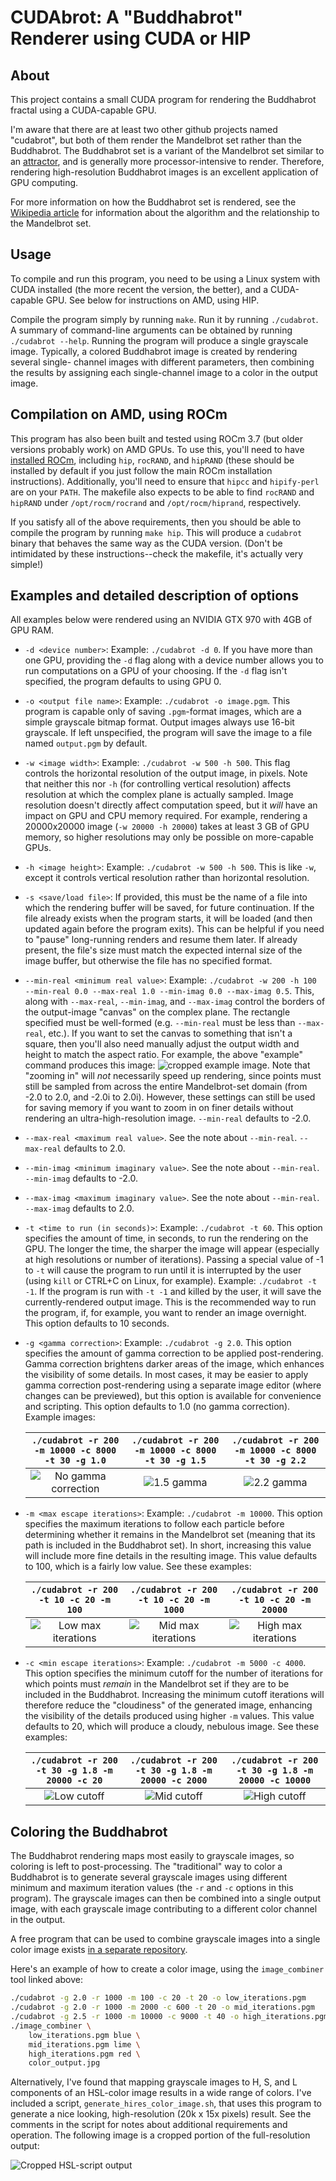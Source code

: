 CUDAbrot: A "Buddhabrot" Renderer using CUDA or HIP
===================================================

About
-----

This project contains a small CUDA program for rendering the Buddhabrot fractal
using a CUDA-capable GPU.

I'm aware that there are at least two other github projects named "cudabrot",
but both of them render the Mandelbrot set rather than the Buddhabrot. The
Buddhabrot set is a variant of the Mandelbrot set similar to an
[attractor](https://en.wikipedia.org/wiki/Attractor), and is generally more
processor-intensive to render. Therefore, rendering high-resolution Buddhabrot
images is an excellent application of GPU computing.

For more information on how the Buddhabrot set is rendered, see the
[Wikipedia article](https://en.wikipedia.org/wiki/Buddhabrot) for information
about the algorithm and the relationship to the Mandelbrot set.

Usage
-----

To compile and run this program, you need to be using a Linux system with CUDA
installed (the more recent the version, the better), and a CUDA-capable GPU.
See below for instructions on AMD, using HIP.

Compile the program simply by running `make`. Run it by running `./cudabrot`.
A summary of command-line arguments can be obtained by running
`./cudabrot --help`. Running the program will produce a single grayscale image.
Typically, a colored Buddhabrot image is created by rendering several single-
channel images with different parameters, then combining the results by
assigning each single-channel image to a color in the output image.

Compilation on AMD, using ROCm
------------------------------

This program has also been built and tested using ROCm 3.7 (but older versions
probably work) on AMD GPUs. To use this, you'll need to have
[installed ROCm](https://github.com/RadeonOpenCompute/ROCm), including `hip`,
`rocRAND`, and `hipRAND` (these should be installed by default if you just
follow the main ROCm installation instructions). Additionally, you'll need to
ensure that `hipcc` and `hipify-perl` are on your `PATH`. The makefile also
expects to be able to find `rocRAND` and `hipRAND` under `/opt/rocm/rocrand`
and `/opt/rocm/hiprand`, respectively.

If you satisfy all of the above requirements, then you should be able to
compile the program by running `make hip`. This will produce a `cudabrot`
binary that behaves the same way as the CUDA version. (Don't be intimidated by
these instructions--check the makefile, it's actually very simple!)


Examples and detailed description of options
--------------------------------------------

All examples below were rendered using an NVIDIA GTX 970 with 4GB of GPU RAM.

 - `-d <device number>`: Example: `./cudabrot -d 0`. If you have more than one
   GPU, providing the `-d` flag along with a device number allows you to run
   computations on a GPU of your choosing. If the `-d` flag isn't specified,
   the program defaults to using GPU 0.

 - `-o <output file name>`: Example: `./cudabrot -o image.pgm`. This program is
   capable only of saving `.pgm`-format images, which are a simple grayscale
   bitmap format. Output images always use 16-bit grayscale. If left
   unspecified, the program will save the image to a file named `output.pgm` by
   default.

 - `-w <image width>`: Example: `./cudabrot -w 500 -h 500`. This flag controls
   the horizontal resolution of the output image, in pixels. Note that neither
   this nor `-h` (for controlling vertical resolution) affects resolution at
   which the complex plane is actually sampled. Image resolution doesn't
   directly affect computation speed, but it *will* have an impact on GPU and
   CPU memory required. For example, rendering a 20000x20000 image
   (`-w 20000 -h 20000`) takes at least 3 GB of GPU memory, so higher
   resolutions may only be possible on more-capable GPUs.

 - `-h <image height>`: Example: `./cudabrot -w 500 -h 500`. This is like `-w`,
   except it controls vertical resolution rather than horizontal resolution.

 - `-s <save/load file>`: If provided, this must be the name of a file into
   which the rendering buffer will be saved, for future continuation. If the
   file already exists when the program starts, it will be loaded (and then
   updated again before the program exits). This can be helpful if you need to
   "pause" long-running renders and resume them later. If already present, the
   file's size must match the expected internal size of the image buffer, but
   otherwise the file has no specified format.

 - `--min-real <minimum real value>`: Example: `./cudabrot -w 200 -h 100 --min-real 0.0 --max-real 1.0 --min-imag 0.0 --max-imag 0.5`.
   This, along with `--max-real`, `--min-imag`, and `--max-imag` control the
   borders of the output-image "canvas" on the complex plane. The rectangle
   specified must be well-formed (e.g. `--min-real` must be less than
   `--max-real`, etc.). If you want to set the canvas to something that isn't a
   square, then you'll also need manually adjust the output width and height to
   match the aspect ratio. For example, the above "example" command produces
   this image: ![cropped example image](examples/cropped.png). Note that
   "zooming in" will *not* necessarily speed up rendering, since points must
   still be sampled from across the entire Mandelbrot-set domain (from -2.0 to
   2.0, and -2.0i to 2.0i).  However, these settings can still be used for
   saving memory if you want to zoom in on finer details without rendering an
   ultra-high-resolution image. `--min-real` defaults to -2.0.

 - `--max-real <maximum real value>`. See the note about `--min-real`.
   `--max-real` defaults to 2.0.

 - `--min-imag <minimum imaginary value>`. See the note about `--min-real`.
   `--min-imag` defaults to -2.0.

 - `--max-imag <maximum imaginary value>`. See the note about `--min-real`.
   `--max-imag` defaults to 2.0.

 - `-t <time to run (in seconds)>`: Example: `./cudabrot -t 60`. This option
   specifies the amount of time, in seconds, to run the rendering on the GPU.
   The longer the time, the sharper the image will appear (especially at high
   resolutions or number of iterations). Passing a special value of -1 to `-t`
   will cause the program to run until it is interrupted by the user (using
   `kill` or CTRL+C on Linux, for example). Example: `./cudabrot -t -1`. If the
   program is run with `-t -1` and killed by the user, it will save the
   currently-rendered output image. This is the recommended way to run the
   program, if, for example, you want to render an image overnight. This option
   defaults to 10 seconds.

 - `-g <gamma correction>`: Example: `./cudabrot -g 2.0`. This option specifies
   the amount of gamma correction to be applied post-rendering. Gamma
   correction brightens darker areas of the image, which enhances the
   visibility of some details. In most cases, it may be easier to apply gamma
   correction post-rendering using a separate image editor (where changes can
   be previewed), but this option is available for convenience and scripting.
   This option defaults to 1.0 (no gamma correction).
   Example images:

    | `./cudabrot -r 200 -m 10000 -c 8000 -t 30 -g 1.0` | `./cudabrot -r 200 -m 10000 -c 8000 -t 30 -g 1.5` | `./cudabrot -r 200 -m 10000 -c 8000 -t 30 -g 2.2` |
    | :---: | :---: | :---: |
    | ![No gamma correction](examples/gamma_1_0.png) | ![1.5 gamma](examples/gamma_1_5.png) | ![2.2 gamma](examples/gamma_2_2.png) |

 - `-m <max escape iterations>`: Example: `./cudabrot -m 10000`. This option
   specifies the maximum iterations to follow each particle before determining
   whether it remains in the Mandelbrot set (meaning that its path is included
   in the Buddhabrot set). In short, increasing this value will include more
   fine details in the resulting image. This value defaults to 100, which is a
   fairly low value. See these examples:

    | `./cudabrot -r 200 -t 10 -c 20 -m 100` | `./cudabrot -r 200 -t 10 -c 20 -m 1000` | `./cudabrot -r 200 -t 10 -c 20 -m 20000` |
    | :---: | :---: | :---: |
    | ![Low max iterations](examples/max_100.png) | ![Mid max iterations](examples/max_1000.png) | ![High max iterations](examples/max_20000.png) |

 - `-c <min escape iterations>`: Example: `./cudabrot -m 5000 -c 4000`. This
   option specifies the minimum cutoff for the number of iterations for which
   points must *remain* in the Mandelbrot set if they are to be included in
   the Buddhabrot. Increasing the minimum cutoff iterations will therefore
   reduce the "cloudiness" of the generated image, enhancing the visibility of
   the details produced using higher `-m` values. This value defaults to 20,
   which will produce a cloudy, nebulous image. See these examples:

    | `./cudabrot -r 200 -t 30 -g 1.8 -m 20000 -c 20` | `./cudabrot -r 200 -t 30 -g 1.8 -m 20000 -c 2000` | `./cudabrot -r 200 -t 30 -g 1.8 -m 20000 -c 10000` |
    | :---: | :---: | :---: |
    | ![Low cutoff](examples/cutoff_20.png) | ![Mid cutoff](examples/cutoff_2000.png) | ![High cutoff](examples/cutoff_10000.png) |


Coloring the Buddhabrot
-----------------------

The Buddhabrot rendering maps most easily to grayscale images, so coloring is
left to post-processing. The "traditional" way to color a Buddhabrot is to
generate several grayscale images using different minimum and maximum iteration
values (the `-r` and `-c` options in this program). The grayscale images can
then be combined into a single output image, with each grayscale image
contributing to a different color channel in the output.

A free program that can be used to combine grayscale images into a single color
image exists [in a separate repository](https://github.com/yalue/image_combiner).

Here's an example of how to create a color image, using the `image_combiner`
tool linked above:

```bash
./cudabrot -g 2.0 -r 1000 -m 100 -c 20 -t 20 -o low_iterations.pgm
./cudabrot -g 2.0 -r 1000 -m 2000 -c 600 -t 20 -o mid_iterations.pgm
./cudabrot -g 2.5 -r 1000 -m 10000 -c 9000 -t 40 -o high_iterations.pgm
./image_combiner \
    low_iterations.pgm blue \
    mid_iterations.pgm lime \
    high_iterations.pgm red \
    color_output.jpg
```

Alternatively, I've found that mapping grayscale images to H, S, and L
components of an HSL-color image results in a wide range of colors. I've
included a script, `generate_hires_color_image.sh`, that uses this program to
generate a nice looking, high-resolution (20k x 15x pixels) result. See the
comments in the script for notes about additional requirements and operation.
The following image is a cropped portion of the full-resolution output:

![Cropped HSL-script output](examples/hsl_render.jpg)

